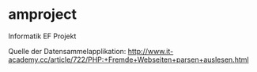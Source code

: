 # amproject
Informatik EF Projekt

Quelle der Datensammelapplikation: http://www.it-academy.cc/article/722/PHP:+Fremde+Webseiten+parsen+auslesen.html
